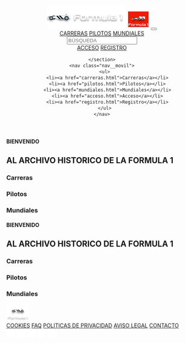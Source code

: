 <html lang="en">

<head>
  <meta charset="UTF-8" />
  <meta http-equiv="X-UA-Compatible" content="IE=edge" />
  <meta name="viewport" content="width=device-width, initial-scale=1.0" />
  <link rel="stylesheet" href="css/style_home.css" />
  <script src="js/main.js"></script>
  <script src="https://kit.fontawesome.com/7cbcbc8d34.js" crossorigin="anonymous"></script>

  <title>Home</title>
</head>

<body>
  <header class="bg-rojo-principal">
    <section class="sectionheader__main">
      <a href="home.html" class="logo__desktop"><img src="img/logo.png" alt="Logo" /></a>
      <a href="home.html" class="logo__movil"><img src="img/logo_movil.png" alt="Logo" /></a>
      <button class="hamburger">
        <i class="fas fa-bars"></i>
      </button>
      <section class="header__section header__section--left">
        <nav class="section__nav">
          <a href="carreras.html">CARRERAS</a>
          <a href="pilotos.html">PILOTOS</a>
          <a href="mundiales.html">MUNDIALES</a>
        </nav>
      </section>
      <section class="header__section header__section--right">
        <div class="inner-addon right-addon">
          <input type="text" class="form-control" placeholder="BÚSQUEDA" />
        </div>
        <nav class="section__nav">
          <a href="acceso.html">ACCESO</a>
          <a href="registro.html">REGISTRO</a>
        </nav>
      </section>
      
    </section>
    <nav class="nav__movil">
      <ul>
        <li><a href="carreras.html">Carreras</a></li>
        <li><a href="pilotos.html">Pilotos</a></li>
        <li><a href="mundiales.html">Mundiales</a></li>
        <li><a href="acceso.html">Acceso</a></li>
        <li><a href="registro.html">Registro</a></li>
      </ul>
    </nav>
  </header>
  <main>
    <section class="main__section">
      <div class="div__section--imagen">
        <section class="mainsection__section mainsection__section--desktop">
          <article class="section__article section__article--principal">
            <div>
              <h1>BIENVENIDO</h1>
              <h2>AL ARCHIVO HISTORICO DE LA FORMULA 1</h2>
            </div>
          </article>
          <article class="section__article section__article--menu">
            <div>
              <h3>Carreras</h3>
            </div>
            <div>
              <h3>Pilotos</h3>
            </div>
            <div>
              <h3>Mundiales</h3>
            </div>
          </article>
        </section>
      </div>
      <section class="mainsection__section mainsection__section--movil">
        <article class="section__article section__article--principal">
          <div>
            <h1>BIENVENIDO</h1>
            <h2>AL ARCHIVO HISTORICO DE LA FORMULA 1</h2>
          </div>
        </article>
        <article class="section__article section__article--menu">
          <div>
            <h3>Carreras</h3>
          </div>
          <div>
            <h3>Pilotos</h3>
          </div>
          <div>
            <h3>Mundiales</h3>
          </div>
        </article>
      </section>
    </section>
  </main>
  <footer class="bg-rojo-principal">
    <section class="sectionfooter__main">
      <a href="home.html" class="logo__footer"><img src="img/logo_footer.png" alt="Logo footer"></a>
      <section class="footer__section footer__section--nav">
        <nav class="section__nav">
          <a href="404.html">COOKIES</a>
          <a href="404.html">FAQ</a>
          <a href="404.html">POLITICAS DE PRIVACIDAD</a>
          <a href="404.html">AVISO LEGAL</a>
          <a href="contacto.html">CONTACTO</a>
        </nav>
      </section>
      <section class="footer__section footer__section--rrss">
        <a href="404.html"><img src="img/tabler_brand-linkedin.png" alt="Icono LinkedIn"></a>
        <a href="404.html"><img src="img/tabler_brand-google.png" alt="Icono Google"></a>
        <a href="404.html"><img src="img/tabler_brand-instagram.png" alt="Icono Instagram"></a>
        <a href="404.html"><img src="img/tabler_brand-facebook.png" alt="Icono Facebook"></a>
        <a href="404.html"><img src="img/tabler_brand-twitter.png" alt="Icono Twitter"></a>
      </section>
    </section>
  </footer>
</body>

</html>
